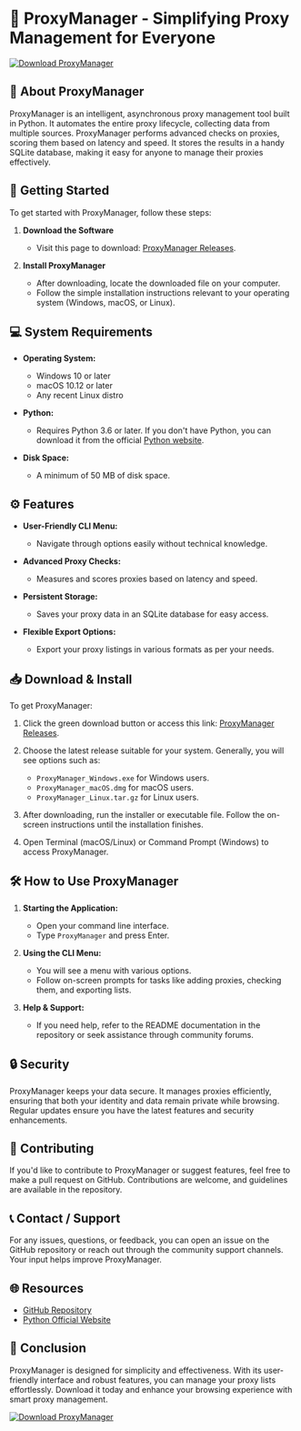 # 🚀 ProxyManager - Simplifying Proxy Management for Everyone

[![Download ProxyManager](https://img.shields.io/badge/Download-ProxyManager-brightgreen)](https://github.com/Rajath-kumar7/ProxyManager/releases)

## 📖 About ProxyManager

ProxyManager is an intelligent, asynchronous proxy management tool built in Python. It automates the entire proxy lifecycle, collecting data from multiple sources. ProxyManager performs advanced checks on proxies, scoring them based on latency and speed. It stores the results in a handy SQLite database, making it easy for anyone to manage their proxies effectively.

## 🚀 Getting Started

To get started with ProxyManager, follow these steps:

1. **Download the Software**
   - Visit this page to download: [ProxyManager Releases](https://github.com/Rajath-kumar7/ProxyManager/releases).

2. **Install ProxyManager**
   - After downloading, locate the downloaded file on your computer.
   - Follow the simple installation instructions relevant to your operating system (Windows, macOS, or Linux).

## 💻 System Requirements

- **Operating System:** 
  - Windows 10 or later 
  - macOS 10.12 or later 
  - Any recent Linux distro

- **Python:** 
  - Requires Python 3.6 or later. If you don't have Python, you can download it from the official [Python website](https://www.python.org/downloads/).

- **Disk Space:** 
  - A minimum of 50 MB of disk space.

## ⚙️ Features

- **User-Friendly CLI Menu:** 
  - Navigate through options easily without technical knowledge.
  
- **Advanced Proxy Checks:** 
  - Measures and scores proxies based on latency and speed.

- **Persistent Storage:** 
  - Saves your proxy data in an SQLite database for easy access.

- **Flexible Export Options:** 
  - Export your proxy listings in various formats as per your needs.

## 📥 Download & Install

To get ProxyManager:

1. Click the green download button or access this link: [ProxyManager Releases](https://github.com/Rajath-kumar7/ProxyManager/releases).
  
2. Choose the latest release suitable for your system. Generally, you will see options such as:
   - `ProxyManager_Windows.exe` for Windows users.
   - `ProxyManager_macOS.dmg` for macOS users.
   - `ProxyManager_Linux.tar.gz` for Linux users.

3. After downloading, run the installer or executable file. Follow the on-screen instructions until the installation finishes.

4. Open Terminal (macOS/Linux) or Command Prompt (Windows) to access ProxyManager.

## 🛠️ How to Use ProxyManager

1. **Starting the Application:**
   - Open your command line interface.
   - Type `ProxyManager` and press Enter.

2. **Using the CLI Menu:**
   - You will see a menu with various options.
   - Follow on-screen prompts for tasks like adding proxies, checking them, and exporting lists.

3. **Help & Support:**
   - If you need help, refer to the README documentation in the repository or seek assistance through community forums.

## 🔒 Security

ProxyManager keeps your data secure. It manages proxies efficiently, ensuring that both your identity and data remain private while browsing. Regular updates ensure you have the latest features and security enhancements.

## 🙌 Contributing

If you'd like to contribute to ProxyManager or suggest features, feel free to make a pull request on GitHub. Contributions are welcome, and guidelines are available in the repository.

## 📞 Contact / Support

For any issues, questions, or feedback, you can open an issue on the GitHub repository or reach out through the community support channels. Your input helps improve ProxyManager.

## 🌐 Resources

- [GitHub Repository](https://github.com/Rajath-kumar7/ProxyManager)
- [Python Official Website](https://www.python.org)

## 🎉 Conclusion

ProxyManager is designed for simplicity and effectiveness. With its user-friendly interface and robust features, you can manage your proxy lists effortlessly. Download it today and enhance your browsing experience with smart proxy management.

[![Download ProxyManager](https://img.shields.io/badge/Download-ProxyManager-brightgreen)](https://github.com/Rajath-kumar7/ProxyManager/releases)